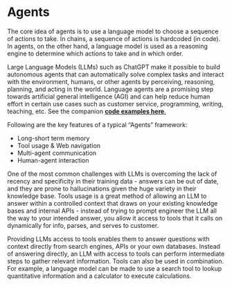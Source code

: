 # Agents
The core idea of agents is to use a language model to choose a sequence of actions to take. In chains, a sequence of actions is hardcoded (in code). In agents, on the other hand, a language model is used as a reasoning engine to determine which actions to take and in which order.

Large Language Models (LLMs) such as ChatGPT make it possible to build autonomous agents that can automatically solve complex tasks and interact with the environment, humans, or other agents by perceiving, reasoning, planning, and acting in the world. Language agents are a promising step towards artificial general intelligence (AGI) and can help reduce human effort in certain use cases such as customer service, programming, writing, teaching, etc. See the companion [**code examples here**.](/Agents)

Following are the key features of a typical “Agents” framework:
- Long-short term memory
- Tool usage & Web navigation
- Multi-agent communication
- Human-agent interaction

One of the most common challenges with LLMs is overcoming the lack of recency and specificity in their training data - answers can be out of date, and they are prone to hallucinations given the huge variety in their knowledge base. Tools usage is a great method of allowing an LLM to answer within a controlled context that draws on your existing knowledge bases and internal APIs - instead of trying to prompt engineer the LLM all the way to your intended answer, you allow it access to tools that it calls on dynamically for info, parses, and serves to customer.

Providing LLMs access to tools enables them to answer questions with context directly from search engines, APIs or your own databases. Instead of answering directly, an LLM with access to tools can perform intermediate steps to gather relevant information. Tools can also be used in combination. For example, a language model can be made to use a search tool to lookup quantitative information and a calculator to execute calculations.